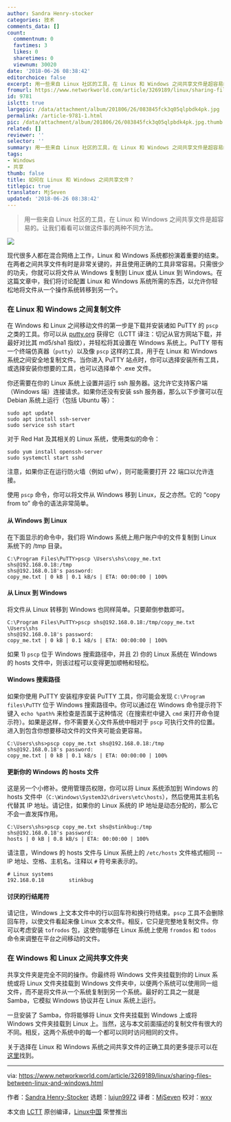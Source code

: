 ```yaml
---
author: Sandra Henry-stocker
categories: 技术
comments_data: []
count:
  commentnum: 0
  favtimes: 3
  likes: 0
  sharetimes: 0
  viewnum: 30020
date: '2018-06-26 08:38:42'
editorchoice: false
excerpt: 用一些来自 Linux 社区的工具，在 Linux 和 Windows 之间共享文件是超容易的。让我们看看可以做这件事的两种不同方法。
fromurl: https://www.networkworld.com/article/3269189/linux/sharing-files-between-linux-and-windows.html
id: 9781
islctt: true
largepic: /data/attachment/album/201806/26/083845fck3q05qlpbdk4pk.jpg
permalink: /article-9781-1.html
pic: /data/attachment/album/201806/26/083845fck3q05qlpbdk4pk.jpg.thumb.jpg
related: []
reviewer: ''
selector: ''
summary: 用一些来自 Linux 社区的工具，在 Linux 和 Windows 之间共享文件是超容易的。让我们看看可以做这件事的两种不同方法。
tags:
- Windows
- 共享
thumb: false
title: 如何在 Linux 和 Windows 之间共享文件？
titlepic: true
translator: MjSeven
updated: '2018-06-26 08:38:42'
---
```



> 
> 用一些来自 Linux 社区的工具，在 Linux 和 Windows 之间共享文件是超容易的。让我们看看可以做这件事的两种不同方法。
> 
> 
> 


![](/data/attachment/album/201806/26/083845fck3q05qlpbdk4pk.jpg)


现代很多人都在混合网络上工作，Linux 和 Windows 系统都扮演着重要的结束。在两者之间共享文件有时是非常关键的，并且使用正确的工具非常容易。只需很少的功夫，你就可以将文件从 Windows 复制到 Linux 或从 Linux 到 Windows。在这篇文章中，我们将讨论配置 Linux 和 Windows 系统所需的东西，以允许你轻松地将文件从一个操作系统转移到另一个。


### 在 Linux 和 Windows 之间复制文件


在 Windows 和 Linux 之间移动文件的第一步是下载并安装诸如 PuTTY 的 `pscp` 之类的工具。你可以从 [putty.org](https://www.putty.org) 获得它（LCTT 译注：切记从官方网站下载，并最好对比其 md5/sha1 指纹），并轻松将其设置在 Windows 系统上。PuTTY 带有一个终端仿真器（`putty`）以及像 `pscp` 这样的工具，用于在 Linux 和 Windows 系统之间安全地复制文件。当你进入 PuTTY 站点时，你可以选择安装所有工具，或选择安装你想要的工具，也可以选择单个 .exe 文件。


你还需要在你的 Linux 系统上设置并运行 ssh 服务器。这允许它支持客户端（Windows 端）连接请求。如果你还没有安装 ssh 服务器，那么以下步骤可以在 Debian 系统上运行（包括 Ubuntu 等）：



```
sudo apt update
sudo apt install ssh-server
sudo service ssh start

```

对于 Red Hat 及其相关的 Linux 系统，使用类似的命令：



```
sudo yum install openssh-server
sudo systemctl start sshd

```

注意，如果你正在运行防火墙（例如 ufw），则可能需要打开 22 端口以允许连接。


使用 `pscp` 命令，你可以将文件从 Windows 移到 Linux，反之亦然。它的 “copy from to” 命令的语法非常简单。


#### 从 Windows 到 Linux


在下面显示的命令中，我们将 Windows 系统上用户账户中的文件复制到 Linux 系统下的 /tmp 目录。



```
C:\Program Files\PuTTY>pscp \Users\shs\copy_me.txt shs@192.168.0.18:/tmp
shs@192.168.0.18's password:
copy_me.txt | 0 kB | 0.1 kB/s | ETA: 00:00:00 | 100%

```

#### 从 Linux 到 Windows


将文件从 Linux 转移到 Windows 也同样简单。只要颠倒参数即可。



```
C:\Program Files\PuTTY>pscp shs@192.168.0.18:/tmp/copy_me.txt \Users\shs
shs@192.168.0.18's password:
copy_me.txt | 0 kB | 0.1 kB/s | ETA: 00:00:00 | 100%

```

如果 1) `pscp` 位于 Windows 搜索路径中，并且 2) 你的 Linux 系统在 Windows 的 hosts 文件中，则该过程可以变得更加顺畅和轻松。


#### Windows 搜索路径


如果你使用 PuTTY 安装程序安装 PuTTY 工具，你可能会发现 `C:\Program files\PuTTY` 位于 Windows 搜索路径中。你可以通过在 Windows 命令提示符下键入 `echo %path%` 来检查是否属于这种情况（在搜索栏中键入 `cmd` 来打开命令提示符）。如果是这样，你不需要关心文件系统中相对于 `pscp` 可执行文件的位置。进入到包含你想要移动文件的文件夹可能会更容易。



```
C:\Users\shs>pscp copy_me.txt shs@192.168.0.18:/tmp
shs@192.168.0.18's password:
copy_me.txt | 0 kB | 0.1 kB/s | ETA: 00:00:00 | 100%

```

#### 更新你的 Windows 的 hosts 文件


这是另一个小修补。使用管理员权限，你可以将 Linux 系统添加到 Windows 的 hosts 文件中（`C:\Windows\System32\drivers\etc\hosts`），然后使用其主机名代替其 IP 地址。请记住，如果你的 Linux 系统的 IP 地址是动态分配的，那么它不会一直发挥作用。



```
C:\Users\shs>pscp copy_me.txt shs@stinkbug:/tmp
shs@192.168.0.18's password:
hosts | 0 kB | 0.8 kB/s | ETA: 00:00:00 | 100%

```

请注意，Windows 的 hosts 文件与 Linux 系统上的 `/etc/hosts` 文件格式相同 -- IP 地址、空格、主机名。注释以 `#` 符号来表示的。



```
# Linux systems
192.168.0.18        stinkbug

```

#### 讨厌的行结尾符


请记住，Windows 上文本文件中的行以回车符和换行符结束。`pscp` 工具不会删除回车符，以使文件看起来像 Linux 文本文件。相反，它只是完整地复制文件。你可以考虑安装 `tofrodos` 包，这使你能够在 Linux 系统上使用 `fromdos` 和 `todos` 命令来调整在平台之间移动的文件。


### 在 Windows 和 Linux 之间共享文件夹


共享文件夹是完全不同的操作。你最终将 Windows 文件夹挂载到你的 Linux 系统或将 Linux 文件夹挂载到 Windows 文件夹中，以便两个系统可以使用同一组文件，而不是将文件从一个系统复制到另一个系统。最好的工具之一就是 Samba，它模拟 Windows 协议并在 Linux 系统上运行。


一旦安装了 Samba，你将能够将 Linux 文件夹挂载到 Windows 上或将 Windows 文件夹挂载到 Linux 上。当然，这与本文前面描述的复制文件有很大的不同。相反，这两个系统中的每一个都可以同时访问相同的文件。


关于选择在 Linux 和 Windows 系统之间共享文件的正确工具的更多提示可以在[这里](https://www.infoworld.com/article/2617683/linux/linux-moving-files-between-unix-and-windows-systems.html)找到。




---


via: <https://www.networkworld.com/article/3269189/linux/sharing-files-between-linux-and-windows.html>


作者：[Sandra Henry-Stocker](https://www.networkworld.com/author/Sandra-Henry_Stocker/) 选题：[lujun9972](https://github.com/lujun9972) 译者：[MjSeven](https://github.com/MjSeven) 校对：[wxy](https://github.com/wxy)


本文由 [LCTT](https://github.com/LCTT/TranslateProject) 原创编译，[Linux中国](https://linux.cn/) 荣誉推出
